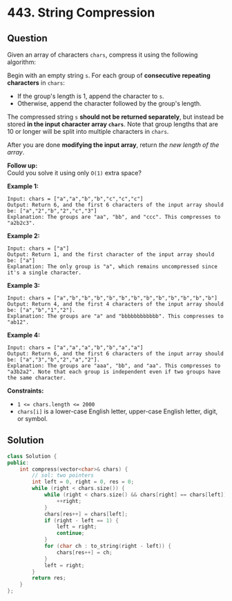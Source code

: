 # 443. String Compression

## Question

Given an array of characters `chars`, compress it using the following algorithm:

Begin with an empty string `s`. For each group of **consecutive repeating characters** in `chars`:

* If the group's length is 1, append the character to `s`.
* Otherwise, append the character followed by the group's length.

The compressed string `s` **should not be returned separately**, but instead be stored **in the input character array `chars`**. Note that group lengths that are 10 or longer will be split into multiple characters in `chars`.

After you are done **modifying the input array**, return _the new length of the array_. 

**Follow up:**  
Could you solve it using only `O(1)` extra space?

**Example 1:**

```text
Input: chars = ["a","a","b","b","c","c","c"]
Output: Return 6, and the first 6 characters of the input array should be: ["a","2","b","2","c","3"]
Explanation: The groups are "aa", "bb", and "ccc". This compresses to "a2b2c3".
```

**Example 2:**

```text
Input: chars = ["a"]
Output: Return 1, and the first character of the input array should be: ["a"]
Explanation: The only group is "a", which remains uncompressed since it's a single character.
```

**Example 3:**

```text
Input: chars = ["a","b","b","b","b","b","b","b","b","b","b","b","b"]
Output: Return 4, and the first 4 characters of the input array should be: ["a","b","1","2"].
Explanation: The groups are "a" and "bbbbbbbbbbbb". This compresses to "ab12".
```

**Example 4:**

```text
Input: chars = ["a","a","a","b","b","a","a"]
Output: Return 6, and the first 6 characters of the input array should be: ["a","3","b","2","a","2"].
Explanation: The groups are "aaa", "bb", and "aa". This compresses to "a3b2a2". Note that each group is independent even if two groups have the same character.
```

**Constraints:**

* `1 <= chars.length <= 2000`
* `chars[i]` is a lower-case English letter, upper-case English letter, digit, or symbol.

## Solution

```cpp
class Solution {
public:
    int compress(vector<char>& chars) {
        // sol: two pointers
        int left = 0, right = 0, res = 0;
        while (right < chars.size()) {
            while (right < chars.size() && chars[right] == chars[left]) {
                ++right;
            }
            chars[res++] = chars[left];
            if (right - left == 1) {
                left = right;
                continue;
            }
            for (char ch : to_string(right - left)) {
                chars[res++] = ch;
            }
            left = right;
        }
        return res;
    }
};
```

